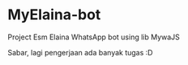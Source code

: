 # MyElaina-bot
Project Esm Elaina WhatsApp bot using lib MywaJS

Sabar, lagi pengerjaan ada banyak tugas :D
